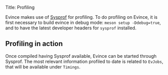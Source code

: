 Title: Profiling

Evince makes use of [Sysprof](https://developer.gnome.org/documentation/tools/sysprof.html) for profiling. To do profiling on Evince, it is first necessary to build evince in debug mode: `meson setup -Ddebug=true`, and to have the latest developer headers for `sysprof` installed.

## Profiling in action

Once compiled having Sysprof available, Evince can be started through Sysprof. The most relevant information profiled to date is related to `EvJobs`, that will be available under `Timings`.
